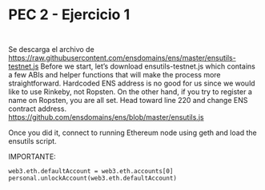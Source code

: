 # PEC 2 - Ejercicio 1

## 

``` 
``` 


Se descarga el archivo de https://raw.githubusercontent.com/ensdomains/ens/master/ensutils-testnet.js
	Before we start, let’s download ensutils-testnet.js which contains a few ABIs and helper functions that will make the process more straightforward. Hardcoded ENS address is no good for us since we would like to use Rinkeby, not Ropsten. On the other hand, if you try to register a name on Ropsten, you are all set. Head toward line 220 and change ENS contract address.
	https://github.com/ensdomains/ens/blob/master/ensutils.js
	


Once you did it, connect to running Ethereum node using geth and load the ensutils script.

IMPORTANTE: 

	web3.eth.defaultAccount = web3.eth.accounts[0]
	personal.unlockAccount(web3.eth.defaultAccount)
